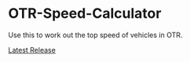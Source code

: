 # OTR-Speed-Calculator
Use this to work out the top speed of vehicles in OTR.

[Latest Release](https://github.com/Madebotix/OTR-Speed-Calculator/releases/tag/v1)
